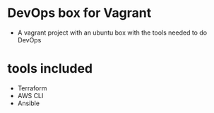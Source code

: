 # DevOps box for Vagrant
* A vagrant project with an ubuntu box with the tools needed to do DevOps

# tools included
* Terraform
* AWS CLI
* Ansible
